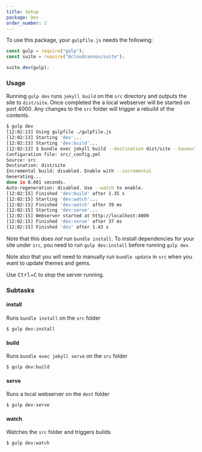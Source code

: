 ```yaml
---
title: Setup
package: Dev
order_number: 2
---
```

To use this package, your `gulpfile.js` needs the following:

```js
const gulp = require("gulp");
const suite = require("@cloudcannon/suite");

suite.dev(gulp);
```

### Usage

Running `gulp dev` runs `jekyll build` on the `src` directory and outputs the site to `dist/site`. Once completed the a local webserver will be started on port 4000. Any changes to the `src` folder will trigger a rebuild of the contents.

```sh
$ gulp dev
[12:02:13] Using gulpfile ./gulpfile.js
[12:02:13] Starting 'dev'...
[12:02:13] Starting 'dev:build'...
[12:02:13] $ bundle exec jekyll build --destination dist/site --baseurl
Configuration file: src/_config.yml
Source: src
Destination: dist/site
Incremental build: disabled. Enable with --incremental
Generating...
done in 0.601 seconds.
Auto-regeneration: disabled. Use --watch to enable.
[12:02:15] Finished 'dev:build' after 1.35 s
[12:02:15] Starting 'dev:watch'...
[12:02:15] Finished 'dev:watch' after 39 ms
[12:02:15] Starting 'dev:serve'...
[12:02:15] Webserver started at http://localhost:4000
[12:02:15] Finished 'dev:serve' after 37 ms
[12:02:15] Finished 'dev' after 1.43 s
```

Note that this does _not_ run `bundle install`. To install dependencies for your site under `src`, you need to run `gulp dev:install` before running `gulp dev`.

Note also that you will need to manually run `bundle update` in `src` when you want to update themes and gems.

Use <kbd>Ctrl</kbd>+<kbd>C</kbd> to stop the server running.

### Subtasks

#### install

Runs `bundle install` on the `src` folder

```bash
$ gulp dev:install
```

#### build

Runs `bundle exec jekyll serve` on the `src` folder

```bash
$ gulp dev:build
```

#### serve

Runs a local webserver on the `dest` folder

```bash
$ gulp dev:serve
```

#### watch

Watches the `src` folder and triggers builds

```bash
$ gulp dev:watch
```